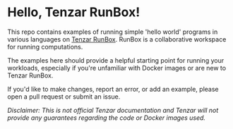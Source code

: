 # Hello, Tenzar RunBox!

This repo contains examples of running simple 'hello world' programs in various languages on [Tenzar RunBox](https://www.tenzar.com/runbox/). RunBox is a collaborative workspace for running computations.

The examples here should provide a helpful starting point for running your workloads, especially if you're unfamiliar with Docker images or are new to Tenzar RunBox.

If you'd like to make changes, report an error, or add an example, please open a pull request or submit an issue.

*Disclaimer: This is not official Tenzar documentation and Tenzar will not provide any guarantees regarding the code or Docker images used.*
